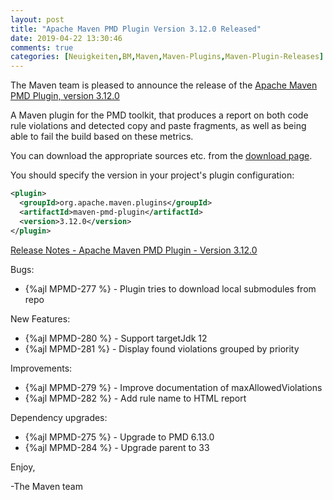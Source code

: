 ```yaml
---
layout: post
title: "Apache Maven PMD Plugin Version 3.12.0 Released"
date: 2019-04-22 13:30:46
comments: true
categories: [Neuigkeiten,BM,Maven,Maven-Plugins,Maven-Plugin-Releases]
---
```

The Maven team is pleased to announce the release of the 
[Apache Maven PMD Plugin, version 3.12.0](https://maven.apache.org/plugins/maven-pmd-plugin/)

A Maven plugin for the PMD toolkit, that produces a report on both code rule
violations and detected copy and paste fragments, as well as being able to fail
the build based on these metrics.

You can download the appropriate sources etc. from the 
[download page](https://maven.apache.org/plugins/maven-pmd-plugin/download.cgi).

You should specify the version in your project's plugin configuration:

``` xml
<plugin>
  <groupId>org.apache.maven.plugins</groupId>
  <artifactId>maven-pmd-plugin</artifactId>
  <version>3.12.0</version>
</plugin>
```

<!-- more -->

[Release Notes - Apache Maven PMD Plugin - Version 3.12.0](https://issues.apache.org/jira/secure/ReleaseNote.jspa?projectId=12317621&version=12344380)

Bugs:

- {%ajl MPMD-277 %} - Plugin tries to download local submodules from repo

New Features:

- {%ajl MPMD-280 %} - Support targetJdk 12
- {%ajl MPMD-281 %} - Display found violations grouped by priority

Improvements:

- {%ajl MPMD-279 %} - Improve documentation of maxAllowedViolations
- {%ajl MPMD-282 %} - Add rule name to HTML report

Dependency upgrades:

- {%ajl MPMD-275 %} - Upgrade to PMD 6.13.0
- {%ajl MPMD-284 %} - Upgrade parent to 33

Enjoy,

-The Maven team
